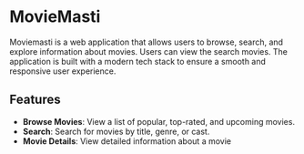 # MovieMasti

Moviemasti is a web application that allows users to browse, search, and explore information about movies. Users can view the search movies. The application is built with a modern tech stack to ensure a smooth and responsive user experience.

## Features

-   **Browse Movies**: View a list of popular, top-rated, and upcoming movies.
-   **Search**: Search for movies by title, genre, or cast.
-   **Movie Details**: View detailed information about a movie
